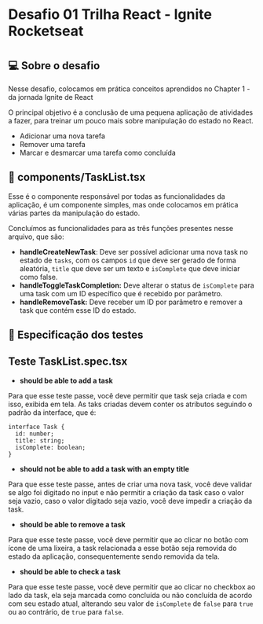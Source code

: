 <h1 align="center">
    <h1>Desafio 01 Trilha React - Ignite Rocketseat<h1/>
</h1>

## 💻 Sobre o desafio

Nesse desafio, colocamos em prática conceitos aprendidos no Chapter 1 - da jornada Ignite de React

O principal objetivo é a conclusão  de uma pequena aplicação de atividades a fazer, para treinar um pouco mais sobre manipulação do estado no React. 

- Adicionar uma nova tarefa
- Remover uma tarefa
- Marcar e desmarcar uma tarefa como concluída

## 🚀 components/TaskList.tsx

Esse é o componente responsável por todas as funcionalidades da aplicação, é um componente simples, mas onde colocamos em prática várias partes da manipulação do estado.

Concluímos as funcionalidades para as três funções presentes nesse arquivo, que são:

- **handleCreateNewTask**: Deve ser possível adicionar uma nova task no estado de `tasks`, com os campos `id` que deve ser gerado de forma aleatória, `title` que deve ser um texto e `isComplete` que deve iniciar como false.
- **handleToggleTaskCompletion:** Deve alterar o status de `isComplete` para uma task com um ID específico que é recebido por parâmetro.
- **handleRemoveTask:** Deve receber um ID por parâmetro e remover a task que contém esse ID do estado.

## 🚀 Especificação dos testes
## Teste TaskList.spec.tsx

- **should be able to add a task**

Para que esse teste passe, você deve permitir que task seja criada e com isso, exibida em tela. As taks criadas devem conter os atributos seguindo o padrão da interface, que é:

```tsx
interface Task {
  id: number;
  title: string;
  isComplete: boolean;
}
```

- **should not be able to add a task with an empty title**

Para que esse teste passe, antes de criar uma nova task, você deve validar se algo foi digitado no input e não permitir a criação da task caso o valor seja vazio, caso o valor digitado seja vazio, você deve impedir a criação da task.

- **should be able to remove a task**

Para que esse teste passe, você deve permitir que ao clicar no botão com ícone de uma lixeira, a task relacionada a esse botão seja removida do estado da aplicação, consequentemente sendo removida da tela.

- **should be able to check a task**

Para que esse teste passe, você deve permitir que ao clicar no checkbox ao lado da task, ela seja marcada como concluída ou não concluída de acordo com seu estado atual, alterando seu valor de `isComplete` de `false` para `true` ou ao contrário, de `true` para `false`. 
